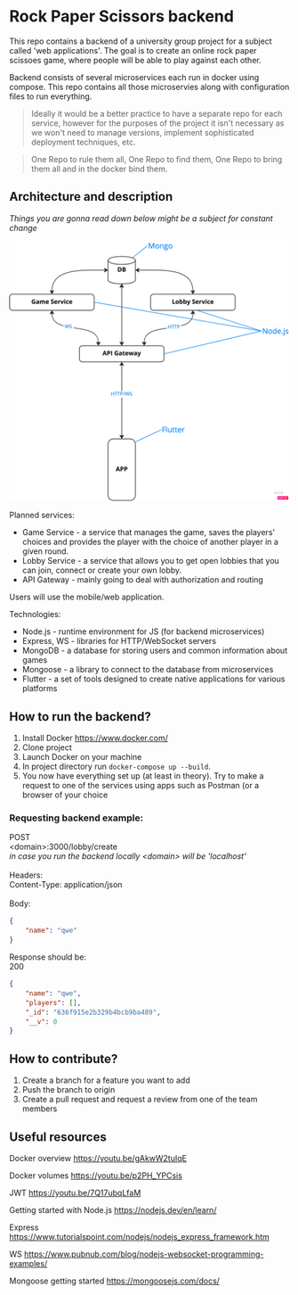 # Rock Paper Scissors backend
This repo contains a backend of a university group project for a subject called 'web applications'. The goal is to create an online rock paper scissoes game, where people will be able to play against each other.

Backend consists of several microservices each run in docker using compose. This repo contains all those microservies along with configuration files to run everything.
> Ideally it would be a better practice to have a separate repo for each service, however for the purposes of the project it isn't necessary as we won't need to manage versions, implement sophisticated deployment techniques, etc. 

> One Repo to rule them all, One Repo to find them, One Repo to bring them all and in the docker bind them.


## Architecture and description
*Things you are gonna read down below might be a subject for constant change*

![Project architecture](./misc/architecture.jpg)

Planned services:
- Game Service - a service that manages the game, saves the players' choices and provides the player with the choice of another player in a given round.
- Lobby Service - a service that allows you to get open lobbies that you can join, connect or create your own lobby.
- API Gateway - mainly going to deal with authorization and routing

Users will use the mobile/web application.

Technologies:
- Node.js - runtime environment for JS (for backend microservices)
- Express, WS - libraries for HTTP/WebSocket servers
- MongoDB - a database for storing users and common information about games
- Mongoose - a library to connect to the database from microservices
- Flutter - a set of tools designed to create native applications for various platforms


## How to run the backend?
1. Install Docker https://www.docker.com/
2. Clone project
3. Launch Docker on your machine
4. In project directory run `docker-compose up --build`.
5. You now have everything set up (at least in theory). Try to make a request to one of the services using apps such as Postman (or a browser of your choice

### Requesting backend example:
POST<br>
\<domain\>:3000/lobby/create<br>
*in case you run the backend locally \<domain\> will be 'localhost'*<br>
<br>
Headers:<br>
Content-Type: application/json<br>
<br>
Body:
```json
{
    "name": "qwe"
}
```
Response should be:<br>
200
```json
{
    "name": "qwe",
    "players": [],
    "_id": "636f915e2b329b4bcb9ba489",
    "__v": 0
}
```





## How to contribute?
1. Create a branch for a feature you want to add
2. Push the branch to origin
2. Create a pull request and request a review from one of the team members


## Useful resources
Docker overview
https://youtu.be/gAkwW2tuIqE

Docker volumes
https://youtu.be/p2PH_YPCsis

JWT
https://youtu.be/7Q17ubqLfaM

Getting started with Node.js
https://nodejs.dev/en/learn/

Express
https://www.tutorialspoint.com/nodejs/nodejs_express_framework.htm

WS
https://www.pubnub.com/blog/nodejs-websocket-programming-examples/

Mongoose getting started
https://mongoosejs.com/docs/